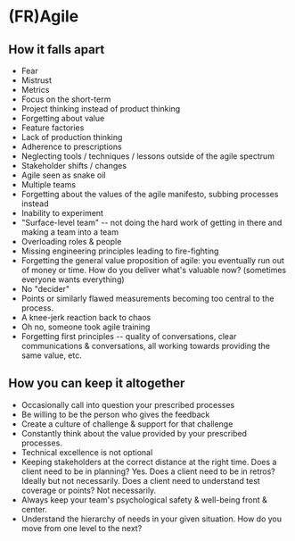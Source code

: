 # (FR)Agile

## How it falls apart

* Fear
* Mistrust
* Metrics
* Focus on the short-term
* Project thinking instead of product thinking
* Forgetting about value
* Feature factories
* Lack of production thinking
* Adherence to prescriptions
* Neglecting tools / techniques / lessons outside of the agile spectrum
* Stakeholder shifts / changes
* Agile seen as snake oil
* Multiple teams
* Forgetting about the values of the agile manifesto, subbing processes instead
* Inability to experiment
* "Surface-level team" -- not doing the hard work of getting in there and making a team into a team
* Overloading roles & people
* Missing engineering principles leading to fire-fighting
* Forgetting the general value proposition of agile: you eventually run out of money or time. How do you deliver what's valuable now? (sometimes everyone wants everything)
* No "decider"
* Points or similarly flawed measurements becoming too central to the process.
* A knee-jerk reaction back to chaos
* Oh no, someone took agile training
* Forgetting first principles -- quality of conversations, clear communications & conversations, all working towards providing the same value, etc.

## How you can keep it altogether

* Occasionally call into question your prescribed processes
* Be willing to be the person who gives the feedback
* Create a culture of challenge & support for that challenge
* Constantly think about the value provided by your prescribed processes.
* Technical excellence is not optional
* Keeping stakeholders at the correct distance at the right time. Does a client need to be in planning? Yes. Does a client need to be in retros? Ideally but not necessarily. Does a client need to understand test coverage or points? Not necessarily.
* Always keep your team's psychological safety & well-being front & center.
* Understand the hierarchy of needs in your given situation. How do you move from one level to the next?